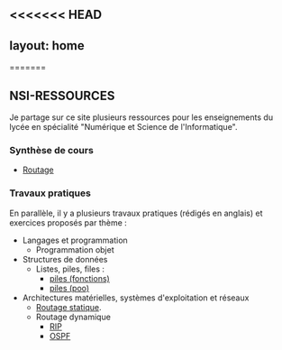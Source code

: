 <<<<<<< HEAD
---
layout: home
---
=======
## NSI-RESSOURCES

Je partage sur ce site plusieurs ressources pour les enseignements du lycée en spécialité "Numérique et Science de l'Informatique".

### Synthèse de cours
* [Routage](https://lier0.github.io/nsi-ressources/routage/)


### Travaux pratiques

En parallèle, il y a plusieurs travaux pratiques (rédigés en anglais) et exercices proposés par thème :
* Langages et programmation
  * Programmation objet
* Structures de données
  * Listes, piles, files :
    * [piles (fonctions)](https://lier0.github.io/nsi-ressources/exercices/0_pile_func.py)
    * [piles (poo)](https://lier0.github.io/nsi-ressources/exercices/0_pile_poo.py)
* Architectures matérielles, systèmes d'exploitation et réseaux
  * [Routage statique](https://github.com/Lier0/nsi-routing-static).
  * Routage dynamique
    * [RIP](https://github.com/Lier0/nsi-routing-ripd)
    * [OSPF](https://github.com/Lier0/nsi-routing-ospfd)
